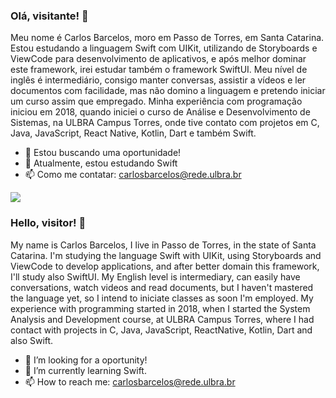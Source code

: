 ### Olá, visitante! 👋

  Meu nome é Carlos Barcelos, moro em Passo de Torres, em Santa Catarina. Estou estudando a linguagem Swift com UIKit, utilizando de Storyboards e ViewCode para desenvolvimento de aplicativos, e após melhor dominar este framework, irei estudar também o framework SwiftUI. Meu nível de inglês é intermediário, consigo manter conversas, assistir a vídeos e ler documentos com facilidade, mas não domino a linguagem e pretendo iniciar um curso assim que empregado. Minha experiência com programação iniciou em 2018, quando iniciei o curso de Análise e Desenvolvimento de Sistemas, na ULBRA Campus Torres, onde tive contato com projetos em C, Java, JavaScript, React Native, Kotlin, Dart e também Swift. 

- 🔭 Estou buscando uma oportunidade!
- 🌱 Atualmente, estou estudando Swift
- 📫 Como me contatar: carlosbarcelos@rede.ulbra.br

<a href="https://www.linkedin.com/in/cebarcelos/" rel="nofollow" target="_blank">
    <img src="https://camo.githubusercontent.com/a493f6833f99fb3c85788d6d9305e6b7a42b838e5ee5d138fd9a8214a7e77472/68747470733a2f2f696d672e736869656c64732e696f2f62616467652f6c696e6b6564696e2d2532333030373742352e7376673f267374796c653d666f722d7468652d6261646765266c6f676f3d6c696e6b6564696e266c6f676f436f6c6f723d7768697465" data-canonical-src="https://img.shields.io/badge/linkedin-%230077B5.svg?&amp;style=for-the-badge&amp;logo=linkedin&amp;logoColor=white" style="max-width:100%;">
  </a>

### Hello, visitor! 👋
  
  My name is Carlos Barcelos, I live in Passo de Torres, in the state of Santa Catarina. I'm studying the language Swift with UIKit, using Storyboards and ViewCode to develop applications, and after better domain this framework, I'll study also SwiftUI. My English level is intermediary, can easily have conversations, watch videos and read documents, but I haven't mastered the language yet, so I intend to iniciate classes as soon I'm employed. My experience with programming started in 2018, when I started the System Analysis and Development course, at ULBRA Campus Torres, where I had contact with projects in C, Java, JavaScript, ReactNative, Kotlin, Dart and also Swift.
  
- 🔭 I’m looking for a oportunity!
- 🌱 I’m currently learning Swift.
- 📫 How to reach me: carlosbarcelos@rede.ulbra.br


